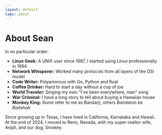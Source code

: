 ```yaml
---
layout: default
tags: about
---
```


# About Sean

In no particular order:

- **Linux Geek:** A UNIX user since 1987, I started using Linux professionally
in 1994
- **Network Whisperer:** Worked many protocols from all layers of the OSI
model
- **Code Writer:** Polyamorous with Go, Python and Rust
- **Coffee Drinker:** Hard to start a day without a cup of joe
- **World Traveler:** Singing my own "I've been everywhere, man" song
- **War Criminal:** I have a long story to tell about buying a Hawaiian house
- **Monkey King:** Some refer to me as Bandarji, others _Bandaron ka Badshah_

Since growing up in Texas, I have lived in California, Karnataka and Hawaii.
At the end of 2024, I moved to Reno, Nevada, with my super-realtor wife,
Anjali, and our dog, Smokey.

